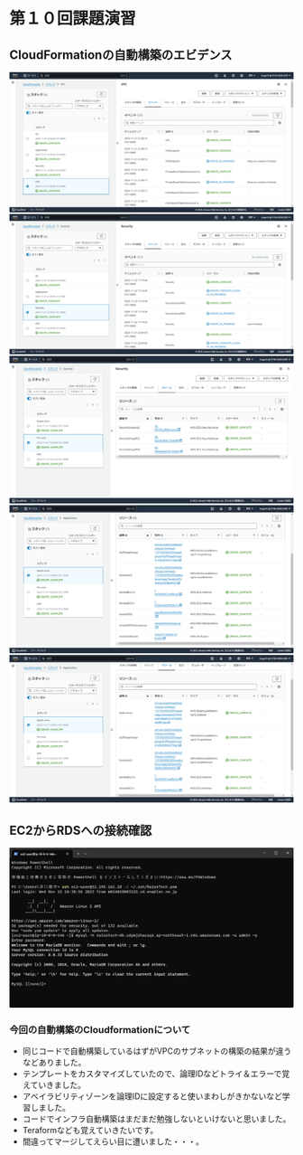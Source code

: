 # 第１０回課題演習
## CloudFormationの自動構築のエビデンス
![](images/2023-11-23_15h31_01.png)
![](images/2023-11-23_15h31_07.png)
![](images/2023-11-13_15h28_09.png)
![](images/2023-11-13_15h28_18.png)
![](images/2023-11-13_15h28_27.png)
## EC2からRDSへの接続確認
![](images/2023-11-15_21h06_42.png)

### 今回の自動構築のCloudformationについて
- 同じコードで自動構築しているはずがVPCのサブネットの構築の結果が違うなどありました。
- テンプレートをカスタマイズしていたので、論理IDなどトライ＆エラーで覚えていきました。
- アベイラビリティゾーンを論理IDに設定すると使いまわしがきかないなど学習しました。
- コードでインフラ自動構築はまだまだ勉強しないといけないと思いました。
- Teraformなども覚えていきたいです。
- 間違ってマージしてえらい目に遭いました・・・。
